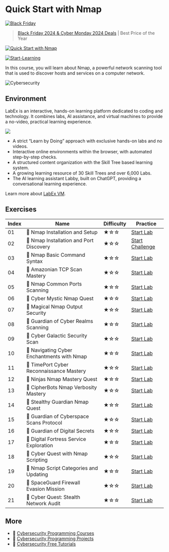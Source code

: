 # Quick Start with Nmap

[![Black Friday](https://file.labex.io/images/labex-bf24.png)](https://labex.io/pricing)

> [Black Friday 2024 & Cyber Monday 2024 Deals](https://labex.io/pricing) | Best Price of the Year

[![Quick Start with Nmap](https://cover-creator.appbot.io/quick-start-with-nmap.png)](https://labex.io/courses/quick-start-with-nmap)

[![Start-Learning](https://img.shields.io/badge/Start-Learning-whitesmoke?style=for-the-badge)](https://labex.io/courses/quick-start-with-nmap)

In this course, you will learn about Nmap, a powerful network scanning tool that is used to discover hosts and services on a computer network.

![Cybersecurity](https://img.shields.io/badge/Cybersecurity-whitesmoke?style=for-the-badge&logo=cybersecurity)


## Environment

LabEx is an interactive, hands-on learning platform dedicated to coding and technology. It combines labs, AI assistance, and virtual machines to provide a no-video, practical learning experience.

![](https://tutorial-screenshot.getvm.io/images/vm-1725247253.png)

- A strict “Learn by Doing” approach with exclusive hands-on labs and no videos.
- Interactive online environments within the browser, with automated step-by-step checks.
- A structured content organization with the Skill Tree based learning system.
- A growing learning resource of 30 Skill Trees and over 6,000 Labs.
- The AI learning assistant Labby, built on ChatGPT, providing a conversational learning experience.

Learn more about [LabEx VM](https://support.labex.io/using-labex/virtual-machine).

## Exercises

|   Index | Name                                      | Difficulty   | Practice                                                                                                                        |
|---------|-------------------------------------------|--------------|---------------------------------------------------------------------------------------------------------------------------------|
|      01 | 📖 Nmap Installation and Setup             | ★☆☆          | <a target='_blank' href='https://labex.io/tutorials/cybersecurity-nmap-installation-and-setup-415924'>Start Lab</a>             |
|      02 | 🎯 Nmap Installation and Port Discovery    | ★☆☆          | <a target='_blank' href='https://labex.io/labs/cybersecurity-nmap-installation-and-port-discovery-415923'>Start Challenge</a>   |
|      03 | 📖 Nmap Basic Command Syntax               | ★☆☆          | <a target='_blank' href='https://labex.io/tutorials/cybersecurity-nmap-basic-command-syntax-415919'>Start Lab</a>               |
|      04 | 📖 Amazonian TCP Scan Mastery              | ★☆☆          | <a target='_blank' href='https://labex.io/tutorials/cybersecurity-amazonian-tcp-scan-mastery-415936'>Start Lab</a>              |
|      05 | 📖 Nmap Common Ports Scanning              | ★☆☆          | <a target='_blank' href='https://labex.io/tutorials/cybersecurity-nmap-common-ports-scanning-415920'>Start Lab</a>              |
|      06 | 📖 Cyber Mystic Nmap Quest                 | ★☆☆          | <a target='_blank' href='https://labex.io/tutorials/cybersecurity-cyber-mystic-nmap-quest-415926'>Start Lab</a>                 |
|      07 | 📖 Magical Nmap Output Security            | ★☆☆          | <a target='_blank' href='https://labex.io/tutorials/cybersecurity-magical-nmap-output-security-415928'>Start Lab</a>            |
|      08 | 📖 Guardian of Cyber Realms Scanning       | ★☆☆          | <a target='_blank' href='https://labex.io/tutorials/cybersecurity-guardian-of-cyber-realms-scanning-415927'>Start Lab</a>       |
|      09 | 📖 Cyber Galactic Security Scan            | ★☆☆          | <a target='_blank' href='https://labex.io/tutorials/cybersecurity-cyber-galactic-security-scan-415922'>Start Lab</a>            |
|      10 | 📖 Navigating Cyber Enchantments with Nmap | ★☆☆          | <a target='_blank' href='https://labex.io/tutorials/cybersecurity-navigating-cyber-enchantments-with-nmap-415929'>Start Lab</a> |
|      11 | 📖 TimePort Cyber Reconnaissance Mastery   | ★☆☆          | <a target='_blank' href='https://labex.io/tutorials/cybersecurity-timeport-cyber-reconnaissance-mastery-415935'>Start Lab</a>   |
|      12 | 📖 Ninjas Nmap Mastery Quest               | ★☆☆          | <a target='_blank' href='https://labex.io/tutorials/cybersecurity-ninjas-nmap-mastery-quest-415937'>Start Lab</a>               |
|      13 | 📖 CipherBots Nmap Verbosity Mastery       | ★☆☆          | <a target='_blank' href='https://labex.io/tutorials/cybersecurity-cipherbots-nmap-verbosity-mastery-415939'>Start Lab</a>       |
|      14 | 📖 Stealthy Guardian Nmap Quest            | ★☆☆          | <a target='_blank' href='https://labex.io/tutorials/cybersecurity-stealthy-guardian-nmap-quest-415934'>Start Lab</a>            |
|      15 | 📖 Guardian of Cyberspace Scans Protocol   | ★☆☆          | <a target='_blank' href='https://labex.io/tutorials/cybersecurity-guardian-of-cyberspace-scans-protocol-415938'>Start Lab</a>   |
|      16 | 📖 Guardian of Digital Secrets             | ★☆☆          | <a target='_blank' href='https://labex.io/tutorials/cybersecurity-guardian-of-digital-secrets-415925'>Start Lab</a>             |
|      17 | 📖 Digital Fortress Service Exploration    | ★☆☆          | <a target='_blank' href='https://labex.io/tutorials/cybersecurity-digital-fortress-service-exploration-415932'>Start Lab</a>    |
|      18 | 📖 Cyber Quest with Nmap Scripting         | ★☆☆          | <a target='_blank' href='https://labex.io/tutorials/cybersecurity-cyber-quest-with-nmap-scripting-415931'>Start Lab</a>         |
|      19 | 📖 Nmap Script Categories and Updating     | ★☆☆          | <a target='_blank' href='https://labex.io/tutorials/cybersecurity-nmap-script-categories-and-updating-415930'>Start Lab</a>     |
|      20 | 📖 SpaceGuard Firewall Evasion Mission     | ★☆☆          | <a target='_blank' href='https://labex.io/tutorials/cybersecurity-spaceguard-firewall-evasion-mission-415921'>Start Lab</a>     |
|      21 | 📖 Cyber Quest: Stealth Network Audit      | ★☆☆          | <a target='_blank' href='https://labex.io/tutorials/cybersecurity-cyber-quest-stealth-network-audit-415933'>Start Lab</a>       |

## More

- 🔗 [Cybersecurity Programming Courses](https://github.com/labex-labs/awesome-programming-courses)
- 🔗 [Cybersecurity Programming Projects](https://github.com/labex-labs/awesome-programming-projects)
- 🔗 [Cybersecurity Free Tutorials](https://github.com/labex-labs/cybersecurity-free-tutorials)


